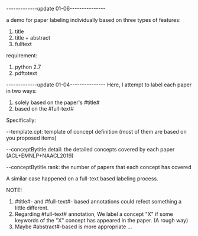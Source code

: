 

-------------update 01-06---------------

a demo for paper labeling individually based on three types of features:
1) title
2) title + abstract
3) fulltext

requirement: 
1) python 2.7
2) pdftotext



-------------update 01-04---------------
Here, I attempt to label each paper in two ways:

1) solely based on the  paper's #title#
2) based on the #full-text#


Specifically:

--template.cpt: template of concept definition (most of them are based on you proposed items)

--conceptBytitle.detail: the detailed concepts covered by each paper (ACL+EMNLP+NAACL2019)

--conceptBytitle.rank: the number of papers that each concept has covered

A similar case happened on a full-text based labeling process.


NOTE!
1) #title#- and #full-text#- based annotations could refect something a little different.
2) Regarding #full-text# annotation, We label a concept "X" if some keywords of the "X" concept has appeared in the paper. (A rough way)
3) Maybe #abstract#-based is more appropriate ...

